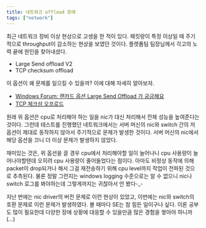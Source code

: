 ```yaml
---
title: 네트워크 offload 장애
tags: ["network"]
---
```


최근 네트워크 장비 이상 현상으로 고생을 한 적이 있다. 패킷량이 특정 이상일 때 주기적으로 throughput이 감소하는 현상을 보였던 것이다. 플랫폼팀 팀장님께서 각고의 노력 끝에 원인을 찾아내셨다.

- Large Send offload V2
- TCP checksum offload

이 옵션이 왜 문제를 일으킬 수 있을까? 이에 대해 자세히 알아보자.

- [Windows Forum: 랜카드 옵션 Large Send Offload 가 궁금해요](https://windowsforum.kr/index.php?category=495009&document_srl=4479149&mid=qna)
- [TCP 체크섬 오프로드](https://myknowledge.kr/29)

원래 위 옵션은 cpu로 처리해야 하는 일을 nic가 대신 처리해서 전체 성능을 높여준다는 것이다. 그런데 테스트를 진행했던 네트워크에서는 서버 머신의 nic와 switch 간의 저 옵션이 제대로 동작하지 않아서 주기적으로 문제가 발생한 것이다. 서버 머신의 nic에서 해당 옵션을 끄니 더 이상 문제가 발생하지 않았다.

재미있는 것은, 위 옵션을 끌 경우 cpu에서 처리해야할 일이 늘어나니 cpu 사용량이 늘어나야할텐데 오히려 cpu 사용량이 줄어들었다는 점이다. 아마도 비정상 동작에 의해 packet이 drop되거나 해서 그걸 재전송하기 위해 cpu level까지 작업이 전파된 것으로 추측된다. 물론 정말 그런지는 windows logging 수준으로는 알 수 없으니 nic나 switch 로그를 봐야하는데 그렇게까지는 귀찮아서 안 봤다-\_-

지난 번에는 nic driver의 버전 문제로 이런 현상이 있었고, 이번에는 nic와 switch의 호환 문제로 이런 문제가 발생하였다. 볼 때마다 SE는 참 힘든 일이구나 싶다. 이론 공부도 많이 필요한데 다양한 장애 상황에 대응할 수 있을만큼 많은 경험을 쌓아야 하니까(...)
